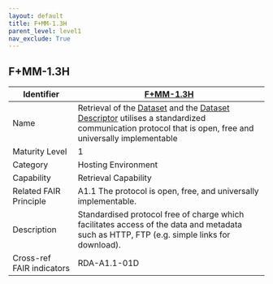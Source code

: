 ```yaml
---
layout: default
title: F+MM-1.3H
parent_level: level1
nav_exclude: True
---
```


## F+MM-1.3H

| Identifier | [F+MM-1.3H](https://github.com/FAIRplus/Data-Maturity/edit/v0.3/docs/_indicators/C.%20F+MM-1.3H.md) |
| ---------- | ----------|
| Name | Retrieval of the [Dataset](https://fairplus.github.io/Data-Maturity/docs/Glossary/#dataset) and the [Dataset Descriptor](https://fairplus.github.io/Data-Maturity/docs/Glossary/#dataset-descriptor) utilises a standardized communication protocol that is open, free and universally implementable |
| Maturity Level | 1 |
| Category | Hosting Environment |
| Capability | Retrieval Capability |
| Related FAIR Principle | A1.1 The protocol is open, free, and universally implementable. |
| Description | Standardised protocol free of charge which facilitates access of the data and metadata such as HTTP, FTP (e.g. simple links for download). |
| Cross-ref FAIR indicators | RDA-A1.1-01D |
